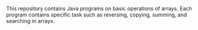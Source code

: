 This repository contains Java programs on basic operations of arrays.
Each program contains specific task such as reversing, copying, summing, and searching in arrays.